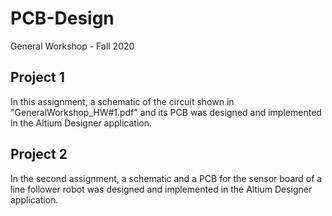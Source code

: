 # PCB-Design
 General Workshop - Fall 2020

 ## Project 1
 In this assignment, a schematic of the circuit shown in "GeneralWorkshop_HW#1.pdf" and its PCB was designed and implemented in the Altium Designer application.

 ## Project 2
 In the second assignment, a schematic and a PCB for the sensor board of a line follower robot was designed and implemented in the Altium Designer application.